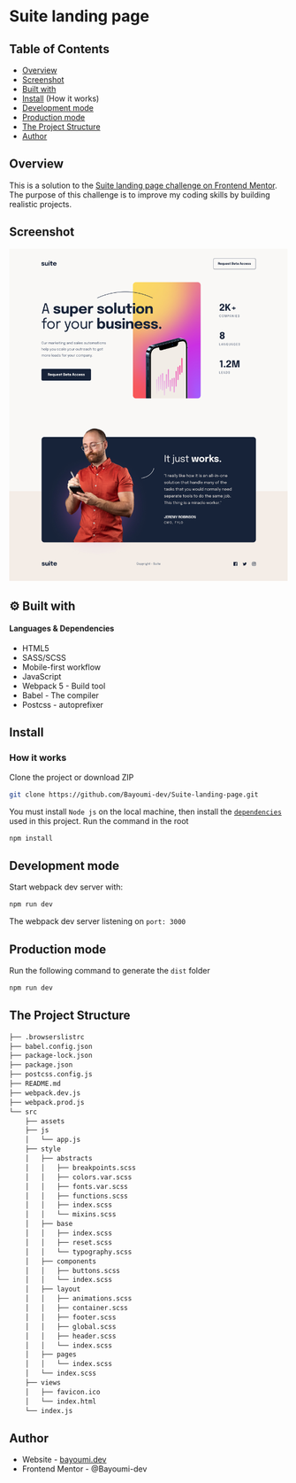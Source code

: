 # Suite landing page

## Table of Contents

- [Overview](#overview)
- [Screenshot](#screenshot)
- [Built with](#-built-with)
- [Install](#install) (How it works)
- [Development mode](#development-mode)
- [Production  mode](#production-mode)
- [The Project Structure](#the-project-structure)
- [Author](#author)

## Overview

This is a solution to the [Suite landing page challenge on Frontend Mentor](https://www.frontendmentor.io/challenges/suite-landing-page-tj_eaU-Ra). The purpose of this challenge is to improve my coding skills by building realistic projects.

## Screenshot

![Suite landing page](https://github.com/Bayoumi-dev/Suite-landing-page/blob/master/src/assets/suite-preview.jpg)


## ⚙ Built with
#### Languages & Dependencies
- HTML5
- SASS/SCSS
- Mobile-first workflow
- JavaScript
- Webpack 5 - Build tool
- Babel - The compiler
- Postcss - autoprefixer

## Install

### How it works
Clone the project or download ZIP
```bash
git clone https://github.com/Bayoumi-dev/Suite-landing-page.git
```
You must install `Node js` on the local machine, then install the [`dependencies`](package.json) used in this project. Run the command in the root
```bash
npm install
```
## Development mode
Start webpack dev server with:
```bash
npm run dev
```
The webpack dev server listening on `port: 3000`

## Production mode
Run the following command to generate the `dist` folder
 ```bash
npm run dev
```
## The Project Structure
```bash
├── .browserslistrc
├── babel.config.json
├── package-lock.json
├── package.json
├── postcss.config.js
├── README.md
├── webpack.dev.js
├── webpack.prod.js
└── src     
    ├── assets
    ├── js
    │   └── app.js
    ├── style
    │   ├── abstracts
    │   │   ├── breakpoints.scss
    │   │   ├── colors.var.scss
    │   │   ├── fonts.var.scss
    │   │   ├── functions.scss
    │   │   ├── index.scss
    │   │   └── mixins.scss
    │   ├── base 
    │   │   ├── index.scss
    │   │   ├── reset.scss
    │   │   └── typography.scss
    │   ├── components
    │   │   ├── buttons.scss
    │   │   └── index.scss
    │   ├── layout
    │   │   ├── animations.scss
    │   │   ├── container.scss
    │   │   ├── footer.scss
    │   │   ├── global.scss
    │   │   ├── header.scss
    │   │   └── index.scss
    │   ├── pages
    │   │   └── index.scss
    │   └── index.scss
    ├── views
    │   ├── favicon.ico
    │   └── index.html
    └── index.js
```

## Author
- Website - [bayoumi.dev](https://bayoumi.dev)
- Frontend Mentor - @Bayoumi-dev
